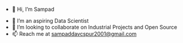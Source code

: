 - 👋 Hi, I’m Sampad
<!---
- 👀 I’m interested in 0_o
--->
- 🌱 I’m an aspiring Data Scientist
- 💞️ I’m looking to collaborate on Industrial Projects and Open Source
- 📫 Reach me at sampaddavcspur2001@gmail.com

<!---
sampadk04/sampadk04 is a ✨ special ✨ repository because its `README.md` (this file) appears on your GitHub profile.
You can click the Preview link to take a look at your changes.
--->
